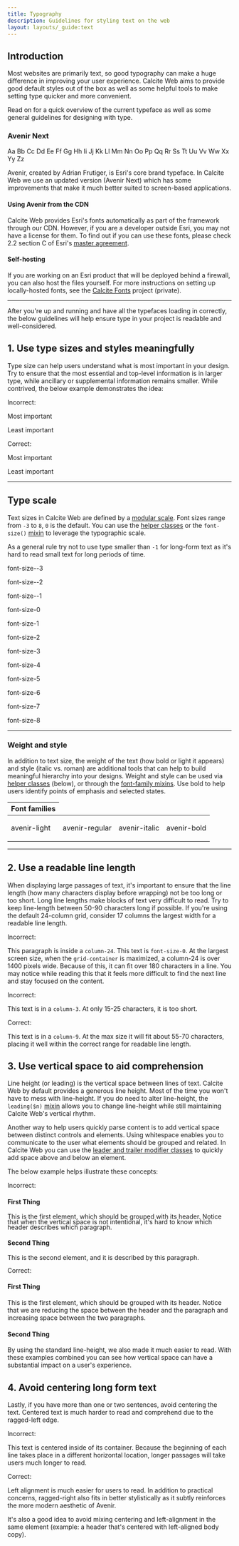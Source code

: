 ```yaml
---
title: Typography
description: Guidelines for styling text on the web
layout: layouts/_guide:text
---
```


## Introduction

Most websites are primarily text, so good typography can make a huge difference in improving your user experience. Calcite Web aims to provide good default styles out of the box as well as some helpful tools to make setting type quicker and more convenient.

Read on for a quick overview of the current typeface as well as some general guidelines for designing with type.

### Avenir Next

<div class="column-24">
  <p class="font-size-8 column-12">Aa Bb Cc Dd Ee Ff Gg Hh Ii Jj Kk Ll Mm Nn Oo Pp Qq Rr Ss Tt Uu Vv Ww Xx Yy Zz</p>
  <p class="column-8 pre-1 font-size--1 leader-4">Avenir, created by Adrian Frutiger, is Esri's core brand typeface. In Calcite Web we use an updated version (Avenir Next) which has some improvements that make it much better suited to screen-based applications.</p>
</div>

#### Using Avenir from the CDN

Calcite Web provides Esri's fonts automatically as part of the framework through our CDN. However, if you are a developer outside Esri, you may not have a license for them. To find out if you can use these fonts, please check 2.2 section C of Esri's <a href="https://www.esri.com/en-us/legal/terms/full-master-agreement/mla-e204-e300-english">master agreement</a>.</p>

#### Self-hosting

If you are working on an Esri product that will be deployed behind a firewall, you can also host the files yourself. For more instructions on setting up locally-hosted fonts, see the [Calcite Fonts](https://github.com/ArcGIS/calcite-fonts) project (private).

---

After you're up and running and have all the typefaces loading in correctly, the below guidelines will help ensure type in your project is readable and well-considered.

## 1. Use type sizes and styles meaningfully

Type size can help users understand what is most important in your design. Try to ensure that the most essential and top-level information is in larger type, while ancillary or supplemental information remains smaller. While contrived, the below example demonstrates the idea:

<div class="column-16">
  <div class="column-8 first-column">
    <span class="label label-red">Incorrect:</span>
    <div class="panel panel-white leader-half trailer-quarter">
      <p>Most important</p>
      <p>Least important</p>
    </div>
  </div>
  <div class="column-8 trailer-1">
    <span class="label label-green">Correct:</span>
    <div class="panel panel-white leader-half trailer-quarter">
      <p class="font-size-3 trailer-half">Most important</p>
      <p class="font-size-0">Least important</p>
    </div>
  </div>
</div>

<div class="column-16">
  <hr>
  <div class="column-6 leader-5 tablet-leader-0">
    <h2>Type scale</h2>
    <p>Text sizes in Calcite Web are defined by a <a href="http://alistapart.com/article/more-meaningful-typography">modular scale</a>. Font sizes range from <code>-3</code> to <code>8</code>, <code>0</code> is the default. You can use the <a href="../../documentation/type/#text-size">helper classes</a> or the <code>font-size()</code> <a href="../sass/#font-size">mixin</a> to leverage the typographic scale.</p>
    <p>As a general rule try not to use type smaller than <code>-1</code> for long-form text as it's hard to read small text for long periods of time.</p>
  </div>

  <div class="column-10">
    <p class="text-right trailer-quarter font-size--3">font-size--3</p>
    <p class="text-right trailer-quarter font-size--2">font-size--2</p>
    <p class="text-right trailer-quarter font-size--1">font-size--1</p>
    <p class="text-right trailer-quarter font-size-0">font-size-0</p>
    <p class="text-right trailer-quarter font-size-1">font-size-1</p>
    <p class="text-right trailer-quarter font-size-2">font-size-2</p>
    <p class="text-right trailer-quarter font-size-3">font-size-3</p>
    <p class="text-right trailer-quarter font-size-4">font-size-4</p>
    <p class="text-right trailer-quarter font-size-5">font-size-5</p>
    <p class="text-right trailer-quarter font-size-6">font-size-6</p>
    <p class="text-right trailer-quarter font-size-7">font-size-7</p>
    <p class="text-right trailer-quarter font-size-8">font-size-8</p>
  </div>

  <hr class="column-16">
</div>

### Weight and style

In addition to text size, the weight of the text (how bold or light it appears) and style (italic vs. roman) are additional tools that can help to build meaningful hierarchy into your designs. Weight and style can be used via [helper classes](../../documentation/type/#avenir) (below), or through the [font-family mixins](../../documentation/sass/#font-families). Use bold to help users identify points of emphasis and selected states.

<table class="table table-plain trailer-0">
  <thead>
    <th>Font families</th>
  </thead>
  <tbody>
    <tr>
      <td><p class="font-size-2 trailer-0 avenir-light">avenir-light</p></td>
      <td><p class="font-size-2 trailer-0 avenir-regular">avenir-regular</p></td>
      <td><p class="font-size-2 trailer-0 avenir-italic">avenir-italic</p></td>
      <td><p class="font-size-2 trailer-0 avenir-bold">avenir-bold</p></td>
    </tr>
  </tbody>
</table>

<hr class="column-16 trailer-3">

## 2. Use a readable line length

When displaying large passages of text, it's important to ensure that the line length (how many characters display before wrapping) not be too long or too short. Long line lengths make blocks of text very difficult to read. Try to keep line-length between 50-90 characters long if possible. If you're using the default 24-column grid, consider 17 columns the largest width for a readable line length.

<div class="column-24 first-column">
  <div class="column-24">
    <span class="label label-red">Incorrect:</span>
    <div class="panel panel-white leader-half trailer-quarter">
      <p class="trailer-0">This paragraph is inside a <code>column-24</code>. This text is <code>font-size-0</code>. At the largest screen size, when the <code>grid-container</code> is maximized, a column-24 is over 1400 pixels wide. Because of this, it can fit over 180 characters in a line. You may notice while reading this that it feels more difficult to find the next line and stay focused on the content.</p>
    </div>
  </div>
</div>
<div class="column-17 first-column trailer-3">
  <div class="column-3 trailer-1 leader-1">
    <span class="label label-red">Incorrect:</span>
    <div class="panel panel-white leader-half trailer-quarter">
      <p class="trailer-0">This text is in a <code>column-3</code>. At only 15-25 characters, it is too short.</p>
    </div>
  </div>
  <div class="column-9 trailer-1 leader-1">
    <span class="label label-green">Correct:</span>
    <div class="panel panel-white leader-half trailer-quarter">
      <p class="trailer-0">This text is in a <code>column-9</code>. At the max size it will fit about 55-70 characters, placing it well within the correct range for readable line length.</p>
    </div>
  </div>
</div>

## 3. Use vertical space to aid comprehension

Line height (or leading) is the vertical space between lines of text. Calcite Web by default provides a generous line height. Most of the time you won't have to mess with line-height. If you do need to alter line-height, the `leading($n)` [mixin](../../documentation/sass/#leading) allows you to change line-height while still maintaining Calcite Web's vertical rhythm.

Another way to help users quickly parse content is to add vertical space between distinct controls and elements. Using whitespace enables you to communicate to the user what elements should be grouped and related. In Calcite Web you can use the [leader and trailer modifier classes](../../documentation/grid/#leader-and-trailer) to quickly add space above and below an element.

The below example helps illustrate these concepts:

<div class="column-16 first-column trailer-2">
  <div class="column-8">
    <span class="label label-red">Incorrect:</span>
    <div class="panel panel-white leader-half trailer-quarter">
      <h4 class="trailer-1">First Thing</h4>
      <p style="line-height: .875;" class="trailer-0">This is the first element, which should be grouped with its header. Notice that when the vertical space is not intentional, it's hard to know which header describes which paragraph.</p>
      <h4 class="trailer-1">Second Thing</h4>
      <p style="line-height: .875;">This is the second element, and it is described by this paragraph.</p>
    </div>
  </div>
  <div class="column-8 trailer-1">
    <span class="label label-green">Correct:</span>
    <div class="panel panel-white leader-half trailer-quarter">
      <h4 class="trailer-quarter">First Thing</h4>
      <p class="trailer-1">This is the first element, which should be grouped with its header. Notice that we are reducing the space between the header and the paragraph and increasing space between the two paragraphs.</p>
      <h4 class="trailer-quarter">Second Thing</h4>
      <p>By using the standard line-height, we also made it much easier to read. With these examples combined you can see how vertical space can have a substantial impact on a user's experience.</p>
    </div>
  </div>
</div>


## 4. Avoid centering long form text

Lastly, if you have more than one or two sentences, avoid centering the text. Centered text is much harder to read and comprehend due to the ragged-left edge.

<div class="column-16 first-column">
  <div class="column-8">
    <span class="label label-red">Incorrect:</span>
    <div class="panel panel-white leader-half trailer-quarter">
      <p class="trailer-0 text-center font-size--1">This text is centered inside of its container. Because the beginning of each line takes place in a different horizontal location, longer passages will take users much longer to read.</p>
    </div>
  </div>
  <div class="column-8 trailer-1">
    <span class="label label-green">Correct:</span>
    <div class="panel panel-white leader-half trailer-quarter">
      <p class="font-size--1 trailer-0">Left alignment is much easier for users to read. In addition to practical concerns, ragged-right also fits in better stylistically as it subtly reinforces the more modern aesthetic of Avenir.</p>
    </div>
  </div>
</div>

It's also a good idea to avoid mixing centering and left-alignment in the same element (example: a header that's centered with left-aligned body copy).
